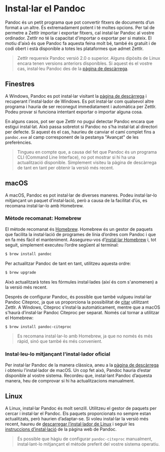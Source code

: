 # Instal·lar el Pandoc

Pandoc és un petit programa que pot convertir fitxers de documents d’un format a un altre. És extremadament potent i té moltes opcions. Per tal de permetre a Zettlr importar i exportar fitxers, cal instal·lar Pandoc al vostre ordinador. Zettlr no té la capacitat d'importar o exportar per si mateix. El motiu d'això és que Pandoc fa aquesta feina molt bé, també és gratuït i de codi obert i està disponible a totes les plataformes que admet Zettlr.

> Zettlr requereix Pandoc versió 2.0 o superior. Alguns dipòsits de Linux encara tenen versions anteriors disponibles. Si aquest és el vostre cas, instal·leu Pandoc des de la [pàgina de descàrrega](https://github.com/jgm/pandoc/releases/latest).

## Finestres

A Windows, Pandoc es pot instal·lar visitant la [pàgina de descàrrega](https://github.com/jgm/pandoc/releases/latest) i recuperant l'instal·lador de Windows. Es pot instal·lar com qualsevol altre programa i hauria de ser reconegut immediatament i automàtica per Zettlr. Podeu provar si funciona intentant exportar o importar alguna cosa.

En alguns casos, pot ser que Zettlr no pugui detectar Pandoc encara que estigui instal·lat. Això passa sobretot si Pandoc no s’ha instal·lat al directori per defecte. Si aquest és el cas, haurieu de canviar el camí complet fins a `pandoc.exe` al camp corresponent de la pestanya "Avançat" de les preferències.

> Tingueu en compte que, a causa del fet que Pandoc és un programa CLI (Command Line Interface), no pot mostrar si hi ha una actualització disponible. Simplement visiteu la pàgina de descàrrega de tant en tant per obtenir la versió més recent.

## macOS

A macOS, Pandoc es pot instal·lar de diverses maneres. Podeu instal·lar-lo mitjançant un paquet d’instal·lació, però a causa de la facilitat d’ús, es recomana instal·lar-lo amb Homebrew.

### Mètode recomanat: Homebrew

El mètode recomanat és [Homebrew](https://brew.sh/). Homebrew és un gestor de paquets que facilita la instal·lació de programes de línia d’ordres com Pandoc i que en fa més fàcil el manteniment. Assegureu-vos d’[instal·lar Homebrew](https://brew.sh/) i, tot seguit, simplement executeu l’ordre següent al terminal:

```bash
$ brew install pandoc
```

Per actualitzar Pandoc de tant en tant, utilitzeu aquesta ordre:

```bash
$ brew upgrade
```

Això actualitzarà totes les fórmules instal·lades (així és com s'anomenen) a la versió més recent.

Després de configurar Pandoc, és possible que també vulgueu instal·lar Pandoc Citeproc, ja que us proporciona la possibilitat de [citar](academic/citations.md) utilitzant Zettlr. A Windows, Citeproc s’instal·la automàticament, mentre que a macOS s'haurà d’instal·lar Pandoc Citeproc per separat. Només cal tornar a utilitzar el Homebrew:

```bash
$ brew install pandoc-citeproc
```

> Es recomana instal·lar-lo amb Homebrew, ja que no només és més ràpid, sinó que també és més convenient.

### Instal·leu-lo mitjançant l'instal·lador oficial

Per instal·lar Pandoc de la manera clàssica, aneu a la [pàgina de descàrrega](https://github.com/jgm/pandoc/releases/latest) i obteniu l'instal·lador de macOS. Un cop fet això, Pandoc hauria d’estar disponible al vostre sistema. Recordeu que, instal·lant Pandoc d’aquesta manera, heu de comprovar si hi ha actualitzacions manualment.

## Linux

A Linux, instal·lar Pandoc és molt senzill. Utilitzeu el gestor de paquets per cercar i instal·lar el Pandoc. Els paquets proporcionats no sempre estan actualitzats, però haurien d’adaptar-se. Si voleu instal·lar la versió més recent, haureu de [descarregar l’instal·lador de Linux](https://github.com/jgm/pandoc/releases/latest) i seguir les [instruccions d’instal·lació](https://pandoc.org/installation.html) de la pàgina web de Pandoc.

> És possible que hàgiu de configurar `pandoc-citeproc` manualment, instal·lant-lo mitjançant el mètode preferit del vostre sistema operatiu.